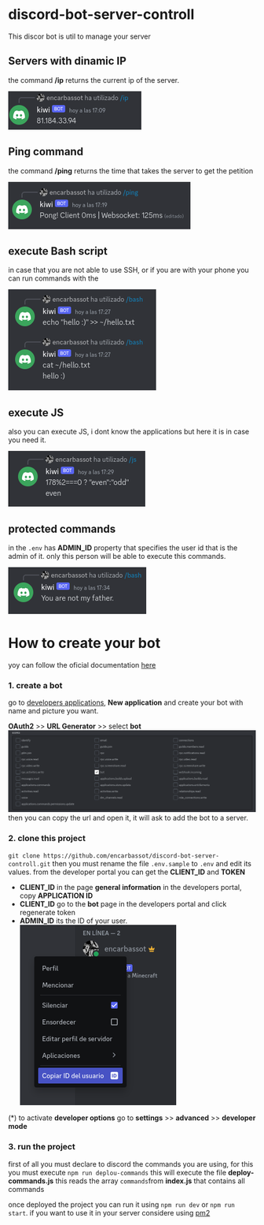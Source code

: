 # discord-bot-server-controll
This discor bot is util to manage your server

## Servers with dinamic IP

the command **/ip** returns the current ip of the server.

![ip command](./images/ip-command.png)

## Ping command

the command **/ping** returns the time that takes the server to get the petition

![ip command](./images/ping-command.png)


## execute Bash script

in case that you are not able to use SSH, or if you are with your phone you can run commands with the 

![ip command](./images/bash-command.png)

## execute JS

also you can execute JS, i dont know the applications but here it is in case you need it.

![ip command](./images/js-command.png)


## protected commands
in the `.env` has **ADMIN_ID** property that specifies the user id that is the admin of it. only this person will be able to execute this commands.

![protected commands](./images/protected-command.png)

# How to create your bot

yoy can follow the oficial documentation [here](https://discord.com/developers/docs/intro)

### 1. create a bot
go to [developers applications](https://discord.com/developers/applications), **New application**  and create your bot with name and picture you want.

**OAuth2** >> **URL Generator** >> select **bot**
![](./images/url-generator-scopes.png)
then you can copy the url and open it, it will ask to add the bot to a server.

### 2. clone this project
`git clone https://github.com/encarbassot/discord-bot-server-controll.git`
then you must rename the file `.env.sample` to `.env`
and edit its values.
from the developer portal you can get the **CLIENT_ID** and **TOKEN**
- **CLIENT_ID** in the page **general information** in the developers portal, copy **APPLICATION ID**
- **CLIENT_ID** go to the **bot** page in the developers portal and click regenerate token
- **ADMIN_ID** its the ID of your user. 
![](./images/userid.png)

(*) to activate **developer options** go to **settings** >> **advanced** >> **developer mode**

### 3. run the project

first of all you must declare to discord the commands you are using, for this you must execute `npm run deplou-commands` this will execute the file **deploy-commands.js** this reads the array `commands`from **index.js** that contains all commands

once deployed the project you can run it using `npm run dev` or `npm run start`.
if you want to use it in your server considere using [pm2](https://www.npmjs.com/package/pm2)